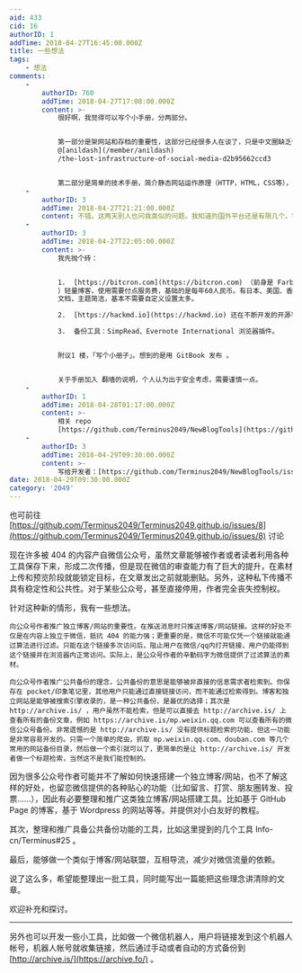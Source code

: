 ```yaml
---
aid: 433
cid: 16
authorID: 1
addTime: 2018-04-27T16:45:00.000Z
title: 一些想法
tags:
    - 想法
comments:
    -
        authorID: 760
        addTime: 2018-04-27T17:08:00.000Z
        content: >-
            很好啊，我觉得可以写个小手册，分两部分。


            第一部分是架网站和存档的重要性，这部分已经很多人在谈了，只是中文圈缺乏讨论热度。之前看到一篇写得不错：[https://medium.com/](https://medium.com/)
            @[anildash](/member/anildash)
            /the-lost-infrastructure-of-social-media-d2b95662ccd3


            第二部分是简单的技术手册，简介静态网站运作原理（HTTP，HTML，CSS等），然后直接教Github、租虚拟主机等架站方法以及archive.org的存档。技术手册需要定期维护更新，然后，因为现在端点星被墙，公众号可能也会担心转移到网站上之后会不会被墙，也许要加入翻墙的说明。毕竟，在墙内谈独立性，都是相较而言的。
    -
        authorID: 3
        addTime: 2018-04-27T21:21:00.000Z
        content: 不错。这两天别人也问我类似的问题。我知道的国外平台还是有限几个。需要整理更多。
    -
        authorID: 3
        addTime: 2018-04-27T22:05:00.000Z
        content: >-
            我先抛个砖：


            1.  [https://bitcron.com](https://bitcron.com) （前身是 Farbox
            ）轻量博客，使用需要付点服务费，基础的是每年60人民币。有日本、美国、香港多个节点选择，支持 Markdown
            文档，主题简洁，基本不需要自定义设置太多。

            2.  [https://hackmd.io](https://hackmd.io) 还在不断开发的开源平台。这个主要是用于协作编辑的。

            3.  备份工具：SimpRead、Evernote International 浏览器插件。


            附议1 楼，「写个小册子」。想到的是用 GitBook 发布 。


            关于手册加入 翻墙的说明，个人认为出于安全考虑，需要谨慎一点。
    -
        authorID: 1
        addTime: 2018-04-28T01:17:00.000Z
        content: >-
            相关 repo
            [https://github.com/Terminus2049/NewBlogTools](https://github.com/Terminus2049/NewBlogTools)
    -
        authorID: 3
        addTime: 2018-04-29T09:30:00.000Z
        content: >-
            写给开发者：[https://github.com/Terminus2049/NewBlogTools/issues/1](https://github.com/Terminus2049/NewBlogTools/issues/1)
date: 2018-04-29T09:30:00.000Z
category: '2049'
---
```


也可前往 [https://github.com/Terminus2049/Terminus2049.github.io/issues/8](https://github.com/Terminus2049/Terminus2049.github.io/issues/8) 讨论

现在许多被 404 的内容产自微信公众号，虽然文章能够被作者或者读者利用各种工具保存下来，形成二次传播，但是现在微信的审查能力有了巨大的提升，在素材上传和预览阶段就能锁定目标，在文章发出之前就能删贴。另外，这种私下传播不具有稳定性和公共性。对于某些公众号，甚至直接停用，作者完全丧失控制权。

针对这种新的情形，我有一些想法。

    向公众号作者推广独立博客/网站的重要性。在推送消息时只推送博客/网站链接。这样的好处不仅是在内容上独立于微信，抵抗 404 的能力强；更重要的是，微信不可能仅凭一个链接就能通过算法进行过滤。只能在这个链接多次访问后，阻止用户在微信/qq内打开链接，用户仍能得到这个链接并在浏览器内正常访问。实际上，是公众号作者的辛勤码字为微信提供了过滤算法的素材。
    
    向公众号作者推广公共备份的理念，公共备份的意思是能够被非直接的信息需求者检索到。你保存在 pocket/印象笔记里，其他用户只能通过直接链接访问，而不能通过检索得到。博客和独立网站是能够被搜索引擎收录的，是一种公共备份，是最优的选择；其次是 http://archive.is/ ，用户虽然不能检索，但是可以直接去 http://archive.is/ 上查看所有的备份文章，例如 https://archive.is/mp.weixin.qq.com 可以查看所有的微信公众号备份。非常遗憾的是 http://archive.is/ 没有提供标题检索的功能，但这一功能是非常容易开发的。只需一个简单的爬虫，抓取 mp.weixin.qq.com、douban.com 等几个常用的网站备份目录，然后做一个索引就可以了，更简单的是让 http://archive.is/ 开发者做一个标题检索，当然这不是我们能控制的。
    

因为很多公众号作者可能并不了解如何快速搭建一个独立博客/网站，也不了解这样的好处，也留恋微信提供的各种贴心的功能（比如留言、打赏、朋友圈转发、投票……），因此有必要整理和推广这类独立博客/网站搭建工具。比如基于 GitHub Page 的博客，基于 Wordpress 的网站等等。并提供对小白友好的教程。

其次，整理和推广具备公共备份功能的工具，比如这里提到的几个工具 Info-cn/Terminus#25 。

最后，能够做一个类似于博客/网站联盟，互相导流，减少对微信流量的依赖。

说了这么多，希望能整理出一批工具，同时能写出一篇能把这些理念讲清除的文章。

欢迎补充和探讨。

* * *

另外也可以开发一些小工具，比如做一个微信机器人，用户将链接发到这个机器人帐号，机器人帐号就收集链接，然后通过手动或者自动的方式备份到 [http://archive.is/](https://archive.fo/) 。
